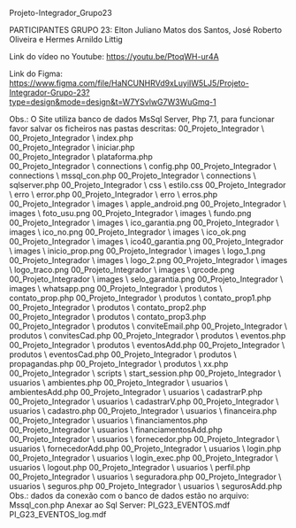 Projeto-Integrador_Grupo23

PARTICIPANTES GRUPO 23: Elton Juliano Matos dos Santos, José Roberto Oliveira e Hermes Arnildo Littig

Link do vídeo no Youtube: https://youtu.be/PtoqWH-ur4A

Link do Figma: https://www.figma.com/file/HaNCUNHRVd9xLuyiIW5LJ5/Projeto-Integrador-Grupo-23?type=design&mode=design&t=W7YSvlwG7W3WuGmq-1

Obs.: O Site utiliza banco de dados MsSql Server, Php 7.1, para funcionar favor salvar os ficheiros nas pastas descritas:
00_Projeto_Integrador	\			
00_Projeto_Integrador	\	index.php		
00_Projeto_Integrador	\	iniciar.php		
00_Projeto_Integrador	\	plataforma.php		
00_Projeto_Integrador	\	connections	\	config.php
00_Projeto_Integrador	\	connections	\	mssql_con.php
00_Projeto_Integrador	\	connections	\	sqlserver.php
00_Projeto_Integrador	\	css	\	estilo.css
00_Projeto_Integrador	\	erro	\	error.php
00_Projeto_Integrador	\	erro	\	erros.php
00_Projeto_Integrador	\	images	\	apple_android.png
00_Projeto_Integrador	\	images	\	foto_usu.png
00_Projeto_Integrador	\	images	\	fundo.png
00_Projeto_Integrador	\	images	\	ico_garantia.png
00_Projeto_Integrador	\	images	\	ico_no.png
00_Projeto_Integrador	\	images	\	ico_ok.png
00_Projeto_Integrador	\	images	\	ico40_garantia.png
00_Projeto_Integrador	\	images	\	inicio_prop.png
00_Projeto_Integrador	\	images	\	logo_1.png
00_Projeto_Integrador	\	images	\	logo_2.png
00_Projeto_Integrador	\	images	\	logo_traco.png
00_Projeto_Integrador	\	images	\	qrcode.png
00_Projeto_Integrador	\	images	\	selo_garantia.png
00_Projeto_Integrador	\	images	\	whatsapp.png
00_Projeto_Integrador	\	produtos	\	contato_prop.php
00_Projeto_Integrador	\	produtos	\	contato_prop1.php
00_Projeto_Integrador	\	produtos	\	contato_prop2.php
00_Projeto_Integrador	\	produtos	\	contato_prop3.php
00_Projeto_Integrador	\	produtos	\	conviteEmail.php
00_Projeto_Integrador	\	produtos	\	convitesCad.php
00_Projeto_Integrador	\	produtos	\	eventos.php
00_Projeto_Integrador	\	produtos	\	eventosAdd.php
00_Projeto_Integrador	\	produtos	\	eventosCad.php
00_Projeto_Integrador	\	produtos	\	propagandas.php
00_Projeto_Integrador	\	produtos	\	xx.php
00_Projeto_Integrador	\	scripts	\	start_session.php
00_Projeto_Integrador	\	usuarios	\	ambientes.php
00_Projeto_Integrador	\	usuarios	\	ambientesAdd.php
00_Projeto_Integrador	\	usuarios	\	cadastrarP.php
00_Projeto_Integrador	\	usuarios	\	cadastrarV.php
00_Projeto_Integrador	\	usuarios	\	cadastro.php
00_Projeto_Integrador	\	usuarios	\	financeira.php
00_Projeto_Integrador	\	usuarios	\	financiamentos.php
00_Projeto_Integrador	\	usuarios	\	financiamentosAdd.php
00_Projeto_Integrador	\	usuarios	\	fornecedor.php
00_Projeto_Integrador	\	usuarios	\	fornecedorAdd.php
00_Projeto_Integrador	\	usuarios	\	login.php
00_Projeto_Integrador	\	usuarios	\	login_exec.php
00_Projeto_Integrador	\	usuarios	\	logout.php
00_Projeto_Integrador	\	usuarios	\	perfil.php
00_Projeto_Integrador	\	usuarios	\	seguradora.php
00_Projeto_Integrador	\	usuarios	\	seguros.php
00_Projeto_Integrador	\	usuarios	\	segurosAdd.php
Obs.: dados da conexão com o banco de dados estão no arquivo: Mssql_con.php
Anexar ao Sql Server:
PI_G23_EVENTOS.mdf
PI_G23_EVENTOS_log.mdf

